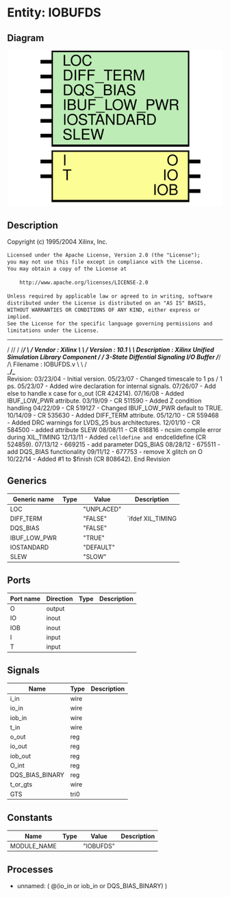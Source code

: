# Entity: IOBUFDS

## Diagram

![Diagram](IOBUFDS.svg "Diagram")
## Description

   Copyright (c) 1995/2004 Xilinx, Inc.
 
    Licensed under the Apache License, Version 2.0 (the "License");
    you may not use this file except in compliance with the License.
    You may obtain a copy of the License at
 
        http://www.apache.org/licenses/LICENSE-2.0
 
    Unless required by applicable law or agreed to in writing, software
    distributed under the License is distributed on an "AS IS" BASIS,
    WITHOUT WARRANTIES OR CONDITIONS OF ANY KIND, either express or implied.
    See the License for the specific language governing permissions and
    limitations under the License.
   ____  ____
  /   /\/   /
 /___/  \  /    Vendor : Xilinx
 \   \   \/     Version : 10.1
  \   \         Description : Xilinx Unified Simulation Library Component
  /   /                  3-State Diffential Signaling I/O Buffer
 /___/   /\     Filename : IOBUFDS.v
 \   \  /  \
  \___\/\___\
 Revision:
    03/23/04 - Initial version.
    05/23/07 - Changed timescale to 1 ps / 1 ps.
    05/23/07 - Added wire declaration for internal signals.
    07/26/07 - Add else to handle x case for o_out (CR 424214). 
    07/16/08 - Added IBUF_LOW_PWR attribute.
    03/19/09 - CR 511590 - Added Z condition handling
    04/22/09 - CR 519127 - Changed IBUF_LOW_PWR default to TRUE.
    10/14/09 - CR 535630 - Added DIFF_TERM attribute.
    05/12/10 - CR 559468 - Added DRC warnings for LVDS_25 bus architectures.
    12/01/10 - CR 584500 - added attribute SLEW
    08/08/11 - CR 616816 - ncsim compile error during XIL_TIMING
    12/13/11 - Added `celldefine and `endcelldefine (CR 524859).
    07/13/12 - 669215 - add parameter DQS_BIAS
    08/28/12 - 675511 - add DQS_BIAS functionality
    09/11/12 - 677753 - remove X glitch on O
    10/22/14 - Added #1 to $finish (CR 808642).
 End Revision
 
## Generics

| Generic name | Type | Value      | Description        |
| ------------ | ---- | ---------- | ------------------ |
| LOC          |      | "UNPLACED" |                    |
| DIFF_TERM    |      | "FALSE"    | `ifdef XIL_TIMING  |
| DQS_BIAS     |      | "FALSE"    |                    |
| IBUF_LOW_PWR |      | "TRUE"     |                    |
| IOSTANDARD   |      | "DEFAULT"  |                    |
| SLEW         |      | "SLOW"     |                    |
## Ports

| Port name | Direction | Type | Description |
| --------- | --------- | ---- | ----------- |
| O         | output    |      |             |
| IO        | inout     |      |             |
|  IOB      | inout     |      |             |
| I         | input     |      |             |
|  T        | input     |      |             |
## Signals

| Name            | Type | Description |
| --------------- | ---- | ----------- |
| i_in            | wire |             |
| io_in           | wire |             |
| iob_in          | wire |             |
| t_in            | wire |             |
| o_out           | reg  |             |
| io_out          | reg  |             |
| iob_out         | reg  |             |
| O_int           | reg  |             |
| DQS_BIAS_BINARY | reg  |             |
| t_or_gts        | wire |             |
| GTS             | tri0 |             |
## Constants

| Name        | Type | Value     | Description |
| ----------- | ---- | --------- | ----------- |
| MODULE_NAME |      | "IOBUFDS" |             |
## Processes
- unnamed: ( @(io_in or iob_in or DQS_BIAS_BINARY) )
